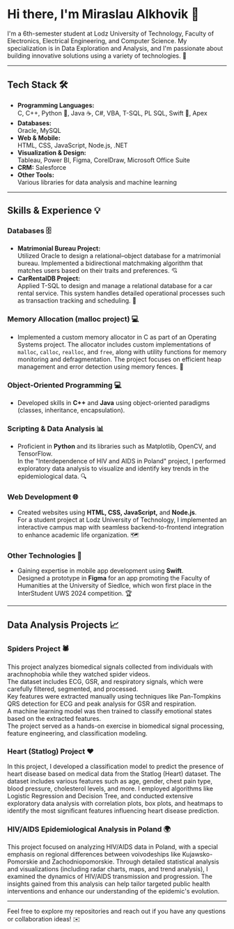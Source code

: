 # Hi there, I'm Miraslau Alkhovik 👋

I'm a 6th-semester student at Lodz University of Technology, Faculty of Electronics, Electrical Engineering, and Computer Science. My specialization is in Data Exploration and Analysis, and I'm passionate about building innovative solutions using a variety of technologies. 🚀

---

## Tech Stack 🛠️

- **Programming Languages:**  
  C, C++, Python 🐍, Java ☕, C#, VBA, T-SQL, PL SQL, Swift 🦋, Apex
- **Databases:**  
  Oracle, MySQL
- **Web & Mobile:**  
  HTML, CSS, JavaScript, Node.js, .NET
- **Visualization & Design:**  
  Tableau, Power BI, Figma, CorelDraw, Microsoft Office Suite
- **CRM:**
  Salesforce
- **Other Tools:**  
  Various libraries for data analysis and machine learning

---

## Skills & Experience 💡

### Databases 🗄️
- **Matrimonial Bureau Project:**  
  Utilized Oracle to design a relational–object database for a matrimonial bureau. Implemented a bidirectional matchmaking algorithm that matches users based on their traits and preferences. 💘
- **CarRentalDB Project:**  
  Applied T-SQL to design and manage a relational database for a car rental service. This system handles detailed operational processes such as transaction tracking and scheduling. 🚗

### Memory Allocation (malloc project) 💻
- Implemented a custom memory allocator in C as part of an Operating Systems project. The allocator includes custom implementations of `malloc`, `calloc`, `realloc`, and `free`, along with utility functions for memory monitoring and defragmentation. The project focuses on efficient heap management and error detection using memory fences. 🔧

### Object-Oriented Programming 💻
- Developed skills in **C++** and **Java** using object-oriented paradigms (classes, inheritance, encapsulation).  

### Scripting & Data Analysis 📊
- Proficient in **Python** and its libraries such as Matplotlib, OpenCV, and TensorFlow.  
  In the "Interdependence of HIV and AIDS in Poland" project, I performed exploratory data analysis to visualize and identify key trends in the epidemiological data. 🔍

### Web Development 🌐
- Created websites using **HTML, CSS, JavaScript,** and **Node.js**.  
  For a student project at Lodz University of Technology, I implemented an interactive campus map with seamless backend-to-frontend integration to enhance academic life organization. 🗺️

### Other Technologies 📱
- Gaining expertise in mobile app development using **Swift**.  
  Designed a prototype in **Figma** for an app promoting the Faculty of Humanities at the University of Siedlce, which won first place in the InterStudent UWS 2024 competition. 🏆

---

## Data Analysis Projects 📈

### Spiders Project 🕷️
This project analyzes biomedical signals collected from individuals with arachnophobia while they watched spider videos.  
The dataset includes ECG, GSR, and respiratory signals, which were carefully filtered, segmented, and processed.  
Key features were extracted manually using techniques like Pan-Tompkins QRS detection for ECG and peak analysis for GSR and respiration.  
A machine learning model was then trained to classify emotional states based on the extracted features.  
The project served as a hands-on exercise in biomedical signal processing, feature engineering, and classification modeling.

### Heart (Statlog) Project ❤️
In this project, I developed a classification model to predict the presence of heart disease based on medical data from the Statlog (Heart) dataset. The dataset includes various features such as age, gender, chest pain type, blood pressure, cholesterol levels, and more. I employed algorithms like Logistic Regression and Decision Tree, and conducted extensive exploratory data analysis with correlation plots, box plots, and heatmaps to identify the most significant features influencing heart disease prediction.

### HIV/AIDS Epidemiological Analysis in Poland 🌍
This project focused on analyzing HIV/AIDS data in Poland, with a special emphasis on regional differences between voivodeships like Kujawsko-Pomorskie and Zachodniopomorskie. Through detailed statistical analysis and visualizations (including radar charts, maps, and trend analysis), I examined the dynamics of HIV/AIDS transmission and progression. The insights gained from this analysis can help tailor targeted public health interventions and enhance our understanding of the epidemic's evolution.

---

Feel free to explore my repositories and reach out if you have any questions or collaboration ideas! ✉️
